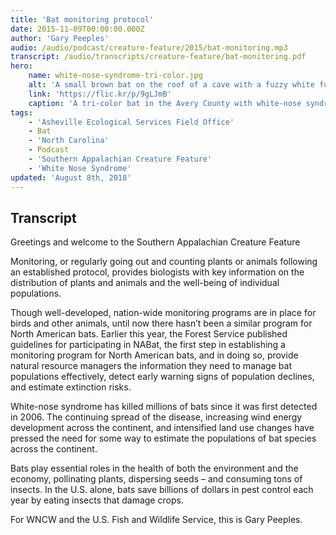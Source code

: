 ```yaml
---
title: 'Bat monitoring protocol'
date: 2015-11-09T00:00:00.000Z
author: 'Gary Peeples'
audio: /audio/podcast/creature-feature/2015/bat-monitoring.mp3
transcript: /audio/transcripts/creature-feature/bat-monitoring.pdf
hero:
    name: white-nose-syndrome-tri-color.jpg
    alt: 'A small brown bat on the roof of a cave with a fuzzy white fungus on its nose.'
    link: 'https://flic.kr/p/9gLJmB'
    caption: 'A tri-color bat in the Avery County with white-nose syndrome. Photo by Gabrielle Graeter, NCWRC.'
tags:
    - 'Asheville Ecological Services Field Office'
    - Bat
    - 'North Carolina'
    - Podcast
    - 'Southern Appalachian Creature Feature'
    - 'White Nose Syndrome'
updated: 'August 8th, 2018'
---
```


## Transcript

Greetings and welcome to the Southern Appalachian Creature Feature

Monitoring, or regularly going out and counting plants or animals following an established protocol, provides biologists with key information on the distribution of plants and animals and the well-being of individual populations.

Though well-developed, nation-wide monitoring programs are in place for birds and other animals, until now there hasn’t been a similar program for North American bats. Earlier this year, the Forest Service published guidelines for participating in NABat, the first step in establishing a monitoring program for North American bats, and in doing so, provide natural resource managers the information they need to manage bat populations effectively, detect early warning signs of population declines, and estimate extinction risks.

White-nose syndrome has killed millions of bats since it was first detected in 2006. The continuing spread of the disease, increasing wind energy development across the continent, and intensified land use changes have pressed the need for some way to estimate the populations of bat species across the continent.

Bats play essential roles in the health of both the environment and the economy, pollinating plants, dispersing seeds – and consuming tons of insects. In the U.S. alone, bats save billions of dollars in pest control each year by eating insects that damage crops.

For WNCW and the U.S. Fish and Wildlife Service, this is Gary Peeples.